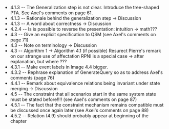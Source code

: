 * 4.1.3 -- The Generalization step is not clear. Introduce the tree-shaped PTA. 
           See Axel's comments on page 61.
* 4.1.3 -- Rationale behind the generalization step -> Discussion
* 4.1.3 -- A word about correctness -> Discussion
* 4.2.4 -- Is is possible to reverse the presentation: intuition -> math???
* 4.3   -- Give an explicit specification to QSM (see Axel's comments on page 71)
* 4.3   -- Note on terminology -> Discussion
* 4.3   -- Algorithm 1 -> Algorithm 4.1 (if possible)
           Resurect Pierre's remark on our strange use of affectation
           RPNI is a special case -> after explanation, but where ???
* 4.3.1 -- Make event labels in Image 4.4 bigger.
* 4.3.2 -- Rephrase explanation of GenerateQuery so as to address Axel's comments
           (page 76)
* 4.4.1 -- Remark about equivalence relations being invariant under state merging
           -> Discussion
* 4.5   -- The constraint that all scenarios start in the same system state must
           be stated before!!!! (see Axel's comments on page 87)
* 4.5.1 -- The fact that the constraint mechanism remains compatible must be 
           discussed once again later (see Axel's comments on page 88)
* 4.5.2 -- Relation (4.9) should probably appear at beginning of the chapter
